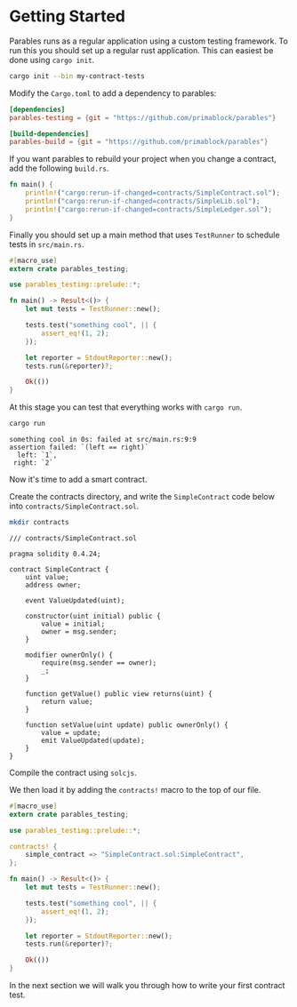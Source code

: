 # Getting Started

Parables runs as a regular application using a custom testing framework.
To run this you should set up a regular rust application. This can easiest be done using `cargo init`.

```bash
cargo init --bin my-contract-tests
```

Modify the `Cargo.toml` to add a dependency to parables:

```toml
[dependencies]
parables-testing = {git = "https://github.com/primablock/parables"}

[build-dependencies]
parables-build = {git = "https://github.com/primablock/parables"}
```

If you want parables to rebuild your project when you change a contract, add the following
`build.rs`.

```rust
fn main() {
    println!("cargo:rerun-if-changed=contracts/SimpleContract.sol");
    println!("cargo:rerun-if-changed=contracts/SimpleLib.sol");
    println!("cargo:rerun-if-changed=contracts/SimpleLedger.sol");
}
```

Finally you should set up a main method that uses `TestRunner` to schedule tests in `src/main.rs`.

```rust
#[macro_use]
extern crate parables_testing;

use parables_testing::prelude::*;

fn main() -> Result<()> {
    let mut tests = TestRunner::new();

    tests.test("something cool", || {
        assert_eq!(1, 2);
    });

    let reporter = StdoutReporter::new();
    tests.run(&reporter)?;

    Ok(())
}
```

At this stage you can test that everything works with `cargo run`.

```bash
cargo run
```

```
something cool in 0s: failed at src/main.rs:9:9
assertion failed: `(left == right)`
  left: `1`,
 right: `2`
```

Now it's time to add a smart contract.

Create the contracts directory, and write the `SimpleContract` code below into
`contracts/SimpleContract.sol`.

```bash
mkdir contracts
```

```solidity
/// contracts/SimpleContract.sol

pragma solidity 0.4.24;

contract SimpleContract {
    uint value;
    address owner;

    event ValueUpdated(uint);

    constructor(uint initial) public {
        value = initial;
        owner = msg.sender;
    }

    modifier ownerOnly() {
        require(msg.sender == owner);
        _;
    }

    function getValue() public view returns(uint) {
        return value;
    }

    function setValue(uint update) public ownerOnly() {
        value = update;
        emit ValueUpdated(update);
    }
}
```

Compile the contract using `solcjs`.

We then load it by adding the `contracts!` macro to the top of our file.

```rust
#[macro_use]
extern crate parables_testing;

use parables_testing::prelude::*;

contracts! {
    simple_contract => "SimpleContract.sol:SimpleContract",
};

fn main() -> Result<()> {
    let mut tests = TestRunner::new();

    tests.test("something cool", || {
        assert_eq!(1, 2);
    });

    let reporter = StdoutReporter::new();
    tests.run(&reporter)?;

    Ok(())
}
```

In the next section we will walk you through how to write your first contract test.
